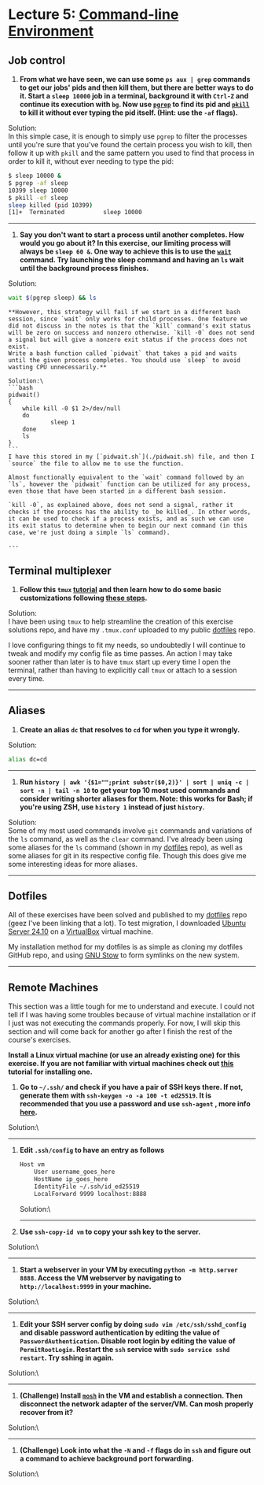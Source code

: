 # Lecture 5: [Command-line Environment](https://missing.csail.mit.edu/2020/command-line/)

## Job control

1. **From what we have seen, we can use some `ps aux | grep` commands to get our jobs' pids and then kill them, but there are better ways to do it. Start a `sleep 10000` job in a terminal, background it with `Ctrl-Z` and continue its execution with `bg`. Now use [`pgrep`](https://www.man7.org/linux/man-pages/man1/pgrep.1.html) to find its pid and [`pkill`](http://man7.org/linux/man-pages/man1/pgrep.1.html) to kill it without ever typing the pid itself. (Hint: use the `-af` flags).**

Solution:\
In this simple case, it is enough to simply use `pgrep` to filter the processes until you're sure that you've found the certain process you wish to kill, then follow it up with `pkill` and the same pattern you used to find that process in order to kill it, without ever needing to type the pid:
```bash
$ sleep 10000 &
$ pgrep -af sleep
10399 sleep 10000
$ pkill -ef sleep
sleep killed (pid 10399)
[1]+  Terminated           sleep 10000
```

---
1. **Say you don't want to start a process until another completes. How would you go about it? In this exercise, our limiting process will always be `sleep 60 &`.
One way to achieve this is to use the [`wait`](https://www.man7.org/linux/man-pages/man1/wait.1p.html) command. Try launching the sleep command and having an `ls` wait until the background process finishes.**

Solution:
```bash
wait $(pgrep sleep) && ls
```
    **However, this strategy will fail if we start in a different bash session, since `wait` only works for child processes. One feature we did not discuss in the notes is that the `kill` command's exit status will be zero on success and nonzero otherwise. `kill -0` does not send a signal but will give a nonzero exit status if the process does not exist.
    Write a bash function called `pidwait` that takes a pid and waits until the given process completes. You should use `sleep` to avoid wasting CPU unnecessarily.**

    Solution:\
    ```bash
    pidwait()
    {
        while kill -0 $1 2>/dev/null
        do
                sleep 1
        done
        ls
    }
    ```
    I have this stored in my [`pidwait.sh`](./pidwait.sh) file, and then I `source` the file to allow me to use the function.

    Almost functionally equivalent to the `wait` command followed by an `ls`, however the `pidwait` function can be utilized for any process, even those that have been started in a different bash session.

    `kill -0`, as explained above, does not send a signal, rather it checks if the process has the ability to _be killed_. In other words, it can be used to check if a process exists, and as such we can use its exit status to determine when to begin our next command (in this case, we're just doing a simple `ls` command).

    ---
## Terminal multiplexer

1. **Follow this `tmux` [tutorial](https://www.hamvocke.com/blog/a-quick-and-easy-guide-to-tmux/) and then learn how to do some basic customizations following [these steps](https://www.hamvocke.com/blog/a-guide-to-customizing-your-tmux-conf/).**

Solution:\
I have been using `tmux` to help streamline the creation of this exercise solutions repo, and have my `.tmux.conf` uploaded to my public [dotfiles](https://github.com/Jacoli1023/dotfiles) repo.

I love configuring things to fit my needs, so undoubtedly I will continue to tweak and modify my config file as time passes. An action I may take sooner rather than later is to have `tmux` start up every time I open the terminal, rather than having to explicitly call `tmux` or attach to a session every time.

---
## Aliases

1. **Create an alias `dc` that resolves to `cd` for when you type it wrongly.**

Solution:
```bash
alias dc=cd
```

---
1.  **Run `history | awk '{$1="";print substr($0,2)}' | sort | uniq -c | sort -n | tail -n 10`  to get your top 10 most used commands and consider writing shorter aliases for them. Note: this works for Bash; if you're using ZSH, use `history 1` instead of just `history`.**

Solution:\
Some of my most used commands involve `git` commands and variations of the `ls` command, as well as the `clear` command. I've already been using some aliases for the `ls` command (shown in my [dotfiles](https://github.com/Jacoli1023/dotfiles) repo), as well as some aliases for git in its respective config file. Though this does give me some interesting ideas for more aliases.

---
## Dotfiles

All of these exercises have been solved and published to my [dotfiles](https://github.com/Jacoli1023/dotfiles) repo (geez I've been linking that a lot). To test migration, I downloaded [Ubuntu Server 24.10](https://ubuntu.com/download/server) on a [VirtualBox](https://www.virtualbox.org/) virtual machine.

My installation method for my dotfiles is as simple as cloning my dotfiles GitHub repo, and using [GNU Stow](https://www.gnu.org/software/stow/) to form symlinks on the new system.

---
## Remote Machines

This section was a little tough for me to understand and execute. I could not tell if I was having some troubles because of virtual machine installation or if I just was not executing the commands properly. For now, I will skip this section and will come back for another go after I finish the rest of the course's exercises.

**Install a Linux virtual machine (or use an already existing one) for this exercise. If you are not familiar with virtual machines check out [this](https://hibbard.eu/install-ubuntu-virtual-box/) tutorial for installing one.**

1. **Go to `~/.ssh/` and check if you have a pair of SSH keys there. If not, generate them with `ssh-keygen -o -a 100 -t ed25519`. It is recommended that you use a password and use `ssh-agent` , more info [here](https://www.ssh.com/ssh/agent).**

Solution:\

---
1. **Edit `.ssh/config` to have an entry as follows**

    ```bash
    Host vm
        User username_goes_here
        HostName ip_goes_here
        IdentityFile ~/.ssh/id_ed25519
        LocalForward 9999 localhost:8888
    ```

    Solution:\

    ---
1. **Use `ssh-copy-id vm` to copy your ssh key to the server.**

Solution:\

---
1. **Start a webserver in your VM by executing `python -m http.server 8888`. Access the VM webserver by navigating to `http://localhost:9999` in your machine.**

Solution:\

---
1. **Edit your SSH server config by doing  `sudo vim /etc/ssh/sshd_config` and disable password authentication by editing the value of `PasswordAuthentication`. Disable root login by editing the value of `PermitRootLogin`. Restart the `ssh` service with `sudo service sshd restart`. Try sshing in again.**

Solution:\

---
1. **(Challenge) Install [`mosh`](https://mosh.org/) in the VM and establish a connection. Then disconnect the network adapter of the server/VM. Can mosh properly recover from it?**

Solution:\

---
1. **(Challenge) Look into what the `-N` and `-f` flags do in `ssh` and figure out a command to achieve background port forwarding.**

Solution:\
